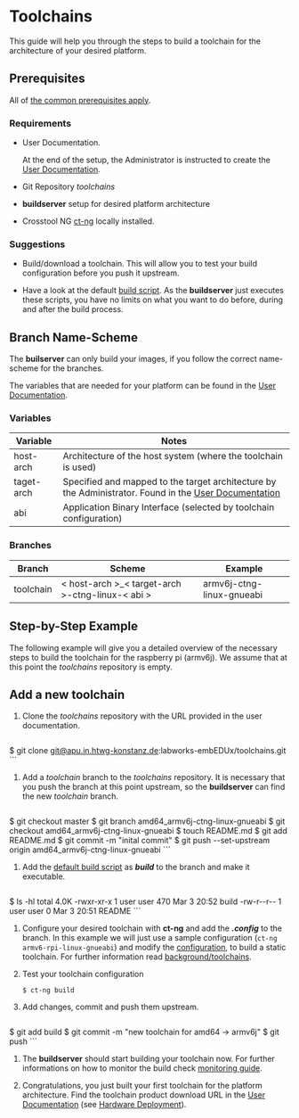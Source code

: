 # Toolchains
This guide will help you through the steps to build a toolchain for the
architecture of your desired platform.

## Prerequisites
All of [the common prerequisites apply](usage.md#Prerequisites).

### Requirements
* User Documentation.

    At the end of the setup, the Administrator is instructed to create the [User
    Documentation](../setup/user-documentation.md).

* Git Repository *toolchains*
* **buildserver** setup for desired platform architecture
* Crosstool NG [ct-ng](http://crosstool-ng.org/) locally installed.

### Suggestions
* Build/download a toolchain. This will allow you to test your build
  configuration before you push it upstream.

* Have a look at the default [build script](usage/toolchains/default/toolchain_build). As
  the **buildserver** just executes these scripts, you have no limits on what
  you want to do before, during and after the build process.

## Branch Name-Scheme
The **builserver** can only build your images, if you follow the correct
name-scheme for the branches.

The variables that are needed for your platform can be found in the [User
Documentation](../setup/user-documentation.md).

### Variables

Variable | Notes
--- | ---
host-arch | Architecture of the host system (where the toolchain is used)
taget-arch | Specified and mapped to the target architecture by the Administrator. Found in the [User Documentation](../setup/user-documentation.md)
abi | Application Binary Interface (selected by toolchain configuration)

### Branches

Branch | Scheme | Example
--- | --- | ---
toolchain | < host-arch \>\_< target-arch \>-ctng-linux-< abi \> | armv6j-ctng-linux-gnueabi 

## Step-by-Step Example
The following example will give you a detailed overview of the necessary steps
to build the toolchain for the raspberry pi (armv6j). We assume that at this point the
*toolchains* repository is empty.

## Add a new toolchain

1. Clone the *toolchains* repository with the URL provided in the user documentation.
  
    ```
$ git clone git@apu.in.htwg-konstanz.de:labworks-embEDUx/toolchains.git
    ```
 
1. Add a *toolchain* branch to the *toolchains* repository. It is necessary that you
   push the branch at this point upstream, so the **buildserver** can find the
   new *toolchain* branch.
   
    ```
$ git checkout master
$ git branch amd64_armv6j-ctng-linux-gnueabi
$ git checkout amd64_armv6j-ctng-linux-gnueabi 
$ touch README.md
$ git add README.md
$ git commit -m "inital commit"
$ git push --set-upstream origin amd64_armv6j-ctng-linux-gnueabi
    ```

1. Add the [default build script](usage/toolchains/default/toolchain_build) as
   ***build*** to the branch and make it executable.
   
    ```
$ ls -hl
total 4.0K
-rwxr-xr-x 1 user user 470 Mar  3 20:52 build
-rw-r--r-- 1 user user   0 Mar  3 20:51 README
    ```

1. Configure your desired toolchain with **ct-ng** and add the ***.config*** to
   the branch. In this example we will just use a sample configuration (`ct-ng armv6-rpi-linux-gnueabi`)
   and modify the [configuration](usage/toolchains/default/.config), to build a
   static toolchain. For further information read
   [background/toolchains](../background/specs/toolchains.md).

1. Test your toolchain configuration
  
    ```
   $ ct-ng build
    ```

1. Add changes, commit and push them upstream. 
   
    ```
$ git add build
$ git commit -m "new toolchain for amd64 -> armv6j"
$ git push 
    ```

1. The **buildserver** should start building your toolchain now. For further
   informations on how to monitor the build check [monitoring
   guide](common/build-monitoring.md).

1. Congratulations, you just built your first toolchain for the platform
   architecture. Find the toolchain product download URL in the [User
   Documentation](../setup/user-documentation.md) (see [Hardware
   Deployment](usage.md#hardware-deployment)).

